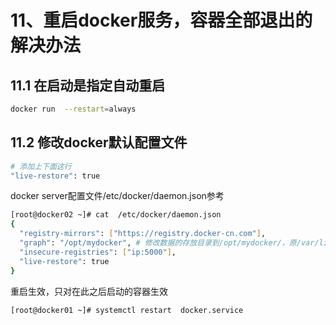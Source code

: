 # 11、重启docker服务，容器全部退出的解决办法
## 11.1 在启动是指定自动重启
```bash
docker run  --restart=always
```
## 11.2 修改docker默认配置文件
```bash
# 添加上下面这行
"live-restore": true
```
docker server配置文件/etc/docker/daemon.json参考
```bash
[root@docker02 ~]# cat  /etc/docker/daemon.json 
{
  "registry-mirrors": ["https://registry.docker-cn.com"],
  "graph": "/opt/mydocker", # 修改数据的存放目录到/opt/mydocker/，原/var/lib/docker/
  "insecure-registries": ["ip:5000"],
  "live-restore": true
}
```
重启生效，只对在此之后启动的容器生效
```bash
[root@docker01 ~]# systemctl restart  docker.service
```
